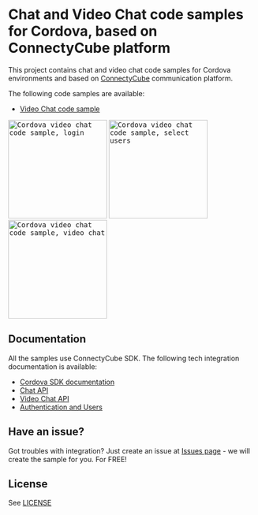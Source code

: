 # Chat and Video Chat code samples for Cordova, based on ConnectyCube platform

This project contains chat and video chat code samples for Cordova environments and based on [ConnectyCube](https://connectycube.com/) communication platform.

The following code samples are available:

- [Video Chat code sample](https://github.com/ConnectyCube/connectycube-cordova-samples/tree/master/sample-videochat-cordova)

<kbd><img alt="Cordova video chat code sample, login" src="https://developers.connectycube.com/docs/_images/code_samples/cordova/cordova_codesample_video_login.PNG" width="200" /></kbd> <kbd><img alt="Cordova video chat code sample, select users" src="https://developers.connectycube.com/docs/_images/code_samples/cordova/cordova_codesample_video_select_users.PNG" width="200" /></kbd> <kbd><img alt="Cordova video chat code sample, video chat" src="https://developers.connectycube.com/docs/_images/code_samples/cordova/cordova_codesample_video_video.PNG" width="200" /></kbd>

## Documentation

All the samples use ConnectyCube SDK. The following tech integration documentation is available:

- [Cordova SDK documentation](https://developers.connectycube.com/cordova/)
- [Chat API](https://developers.connectycube.com/cordova/messaging)
- [Video Chat API](https://developers.connectycube.com/cordova/videocalling)
- [Authentication and Users](https://developers.connectycube.com/cordova/authentication-and-users)

## Have an issue?

Got troubles with integration? Just create an issue at [Issues page](https://github.com/ConnectyCube/connectycube-cordova-samples/issues) - we will create the sample for you. For FREE!

## License

See [LICENSE](LICENSE)
